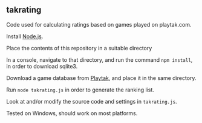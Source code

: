 ## takrating
Code used for calculating ratings based on games played on playtak.com.

Install [Node.js](https://nodejs.org/).

Place the contents of this repository in a suitable directory

In a console, navigate to that directory, and run the command `npm install`, in order to download sqlite3.

Download a game database from [Playtak](https://www.playtak.com/games), and place it in the same directory.

Run `node takrating.js` in order to generate the ranking list.

Look at and/or modify the source code and settings in `takrating.js`.

Tested on Windows, should work on most platforms.